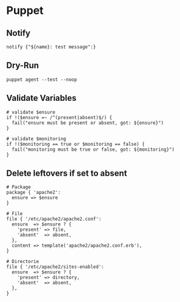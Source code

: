 # Puppet

## Notify

```shell
notify {"${name}: test message":}
```

## Dry-Run

```shell
puppet agent --test --noop
```

## Validate Variables

```puppet
# validate $ensure
if !($ensure =~ /^(present|absent)$/) {
  fail("ensure must be present or absent, got: ${ensure}")
}

# validate $monitoring
if !($monitoring == true or $monitoring == false) {
  fail("monitoring must be true or false, got: ${monitoring}")
}
```

## Delete leftovers if set to absent

```puppet
# Package
package { 'apache2':
  ensure => $ensure
}

# File
file { '/etc/apache2/apache2.conf':
  ensure  => $ensure ? {
    'present' => file,
    'absent'  => absent,
  },
  content => template('apache2/apache2.conf.erb'),
}

# Directorie
file { '/etc/apache2/sites-enabled':
  ensure  => $ensure ? {
    'present' => directory,
    'absent'  => absent,
  },
}
```
